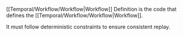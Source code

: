 [[Temporal/Workflow/Workflow|Workflow]] Definition is the code that defines the [[Temporal/Workflow/Workflow|Workflow]].

It must follow deterministic constraints to ensure consistent replay.